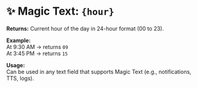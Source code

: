 # ✨ Magic Text: `{hour}`

**Returns:** Current hour of the day in 24-hour format (00 to 23).  

**Example:**  
At 9:30 AM → returns `09`  
At 3:45 PM → returns `15`

**Usage:**  
Can be used in any text field that supports Magic Text (e.g., notifications, TTS, logs).

